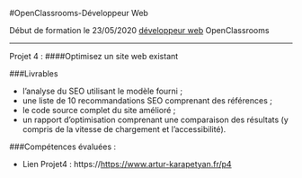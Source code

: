#OpenClassrooms-Développeur Web

Début de formation le 23/05/2020 [développeur web](https://openclassrooms.com/fr/paths/185-developpeur-web) OpenClassrooms

---

Projet 4 : ####Optimisez un site web existant

###Livrables

  * l’analyse du SEO utilisant le modèle fourni ;
  * une liste de 10 recommandations SEO comprenant des références ;
  * le code source complet du site amélioré ;
  * un rapport d’optimisation comprenant une comparaison des résultats (y compris de la vitesse de chargement et l’accessibilité).

###Compétences évaluées :
<!--
* Écrire un code HTML et CSS maintenable
* Assurer l'accessibilité d'un site web
* Optimiser la taille et la vitesse d’un site web
* Réaliser une recherche des bonnes pratiques en développement web
* Optimiser le référencement d'un site web
-->
* Lien Projet4 :
  https://https://www.artur-karapetyan.fr/p4
